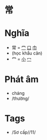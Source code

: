 # 常

# Nghĩa
* 常 = [龸](龸.md) [口](口.md) [巾](巾.md)
* (học khẩu cân)
* 龸 = [小](小.md) [冖](冖.md)

# Phát âm
* cháng
*  /thường/

# Tags
* /Sơ cấp//11/

<script>window.HANZI_FIELD='常';</script>

